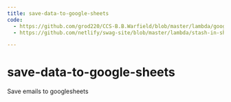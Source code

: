 ```yaml
---
title: save-data-to-google-sheets
code: 
  - https://github.com/grod220/CCS-B.B.Warfield/blob/master/lambda/googleSheets.js
  - https://github.com/netlify/swag-site/blob/master/lambda/stash-in-sheets.js

---
```


# save-data-to-google-sheets

Save emails to googlesheets 
